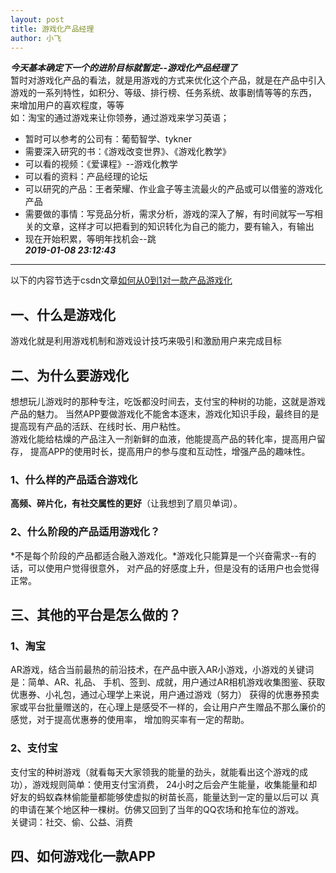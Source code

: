 ```yaml
---
layout: post
title: 游戏化产品经理
author: 小飞
---
```

***今天基本确定下一个的进阶目标就暂定--游戏化产品经理了***  
暂时对游戏化产品的看法，就是用游戏的方式来优化这个产品，就是在产品中引入游戏的一系列特性，如积分、等级、排行榜、任务系统、故事剧情等等的东西，
来增加用户的喜欢程度，等等    
如：淘宝的通过游戏来让你领券，通过游戏来学习英语；  
- 暂时可以参考的公司有：葡萄智学、tykner  
- 需要深入研究的书：《游戏改变世界》、《游戏化教学》  
- 可以看的视频：《爱课程》--游戏化教学  
- 可以看的资料：产品经理的论坛   
- 可以研究的产品：王者荣耀、作业盒子等主流最火的产品或可以借鉴的游戏化产品    
- 需要做的事情：写竞品分析，需求分析，游戏的深入了解，有时间就写一写相关的文章，这样才可以把看到的知识转化为自己的能力，要有输入，有输出  
- 现在开始积累，等明年找机会--跳  
***2019-01-08 23:12:43***   
-----------------------------
以下的内容节选于csdn文章[如何从0到1对一款产品游戏化](https://blog.csdn.net/k7Jz78GeJJ/article/details/78921731)
## 一、什么是游戏化
游戏化就是利用游戏机制和游戏设计技巧来吸引和激励用户来完成目标
## 二、为什么要游戏化
想想玩儿游戏时的那种专注，吃饭都没时间去，支付宝的种树的功能，这就是游戏产品的魅力。
当然APP要做游戏化不能舍本逐末，游戏化知识手段，最终目的是提高现有产品的活跃、在线时长、用户粘性。  
游戏化能给枯燥的产品注入一剂新鲜的血液，他能提高产品的转化率，提高用户留存，
提高APP的使用时长，提高用户的参与度和互动性，增强产品的趣味性。
### 1、什么样的产品适合游戏化
**高频、碎片化，有社交属性的更好**（让我想到了扇贝单词）。
### 2、什么阶段的产品适用游戏化？
*不是每个阶段的产品都适合融入游戏化。*游戏化只能算是一个兴奋需求--有的话，可以使用户觉得很意外，
对产品的好感度上升，但是没有的话用户也会觉得正常。
## 三、其他的平台是怎么做的？
### 1、淘宝
AR游戏，结合当前最热的前沿技术，在产品中嵌入AR小游戏，小游戏的关键词是：简单、AR、礼品、
手机、签到、成就，用户通过AR相机游戏收集图鉴、获取优惠券、小礼包，通过心理学上来说，用户通过游戏（努力）
获得的优惠券预卖家或平台批量赠送的，在心理上是感受不一样的，会让用户产生赠品不那么廉价的感觉，对于提高优惠券的使用率，
增加购买率有一定的帮助。
### 2、支付宝
支付宝的种树游戏（就看每天大家领我的能量的劲头，就能看出这个游戏的成功），游戏规则简单：使用支付宝消费，
24小时之后会产生能量，收集能量和却好友的蚂蚁森林偷能量都能够使虚拟的树苗长高，能量达到一定的量以后可以
真的申请在某个地区种一棵树。仿佛又回到了当年的QQ农场和抢车位的游戏。  
关键词：社交、偷、公益、消费  
## 四、如何游戏化一款APP
